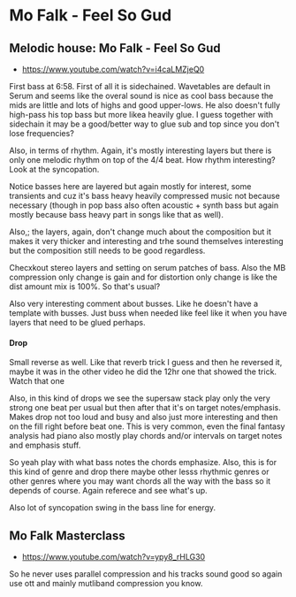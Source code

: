 # Mo Falk - Feel So Gud
## Melodic house: Mo Falk - Feel So Gud
- https://www.youtube.com/watch?v=i4caLMZjeQ0

First bass at 6:58. First of all it is sidechained. Wavetables are default in Serum and seems like the overal sound is nice as cool bass because the mids are little and lots of highs and good upper-lows. He also doesn't fully high-pass his top bass but more likea heavily glue. I guess together with sidechain it may be a good/better way to glue sub and top since you don't lose frequencies?

Also, in terms of rhythm. Again, it's mostly interesting layers but there is only one melodic rhythm on top of the 4/4 beat. How rhythm interesting? Look at the syncopation.

Notice basses here are layered but again mostly for interest, some transients and cuz it's bass heavy heavily compressed music not because necessary (though in pop bass also often acoustic + synth bass but again mostly because bass heavy part in songs like that as well).

Also,; the layers, again, don't change much about the composition but it makes it very thicker and interesting and trhe sound themselves interesting but the composition still needs to be good regardless.

Checxkout stereo layers and setting on serum patches of bass. Also the MB compression only change is gain and for distortion only change is like the dist amount mix is 100%. So that's usual?

Also very interesting comment about busses. Like he doesn't have a template with busses. Just buss when needed like feel like it when you have layers that need to be glued perhaps.

#### Drop
Small reverse as well. Like that reverb trick I guess and then he reversed it, maybe it was in the other video he did the 12hr one that showed the trick. Watch that one

Also, in this kind of drops we see the supersaw stack play only the very strong one beat per usual but then after that it's on target notes/emphasis. Makes drop not too loud and busy and also just more interesting and then on the fill right before beat one. This is very common, even the final fantasy analysis had piano also mostly play chords and/or intervals on target notes and emphasis stuff.

So yeah play with what bass notes the chords emphasize. Also, this is for this kind of genre and drop there maybe other lesss rhythmic genres or other genres where you may want chords all the way with the bass so it depends of course. Again referece and see what's up.

Also lot of syncopation swing in the bass line for energy.

## Mo Falk Masterclass
- https://www.youtube.com/watch?v=ypy8_rHLG30

So he never uses parallel compression and his tracks sound good so again use ott and mainly mutliband compression you know.
